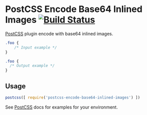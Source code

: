 # PostCSS Encode Base64 Inlined Images [![Build Status][ci-img]][ci]

[PostCSS] plugin encode with base64 inlined images.

[PostCSS]: https://github.com/postcss/postcss
[ci-img]:  https://travis-ci.org/afonsof/postcss-encode-base64-inlined-images.svg
[ci]:      https://travis-ci.org/afonsof/postcss-encode-base64-inlined-images

```css
.foo {
    /* Input example */
}
```

```css
.foo {
  /* Output example */
}
```

## Usage

```js
postcss([ require('postcss-encode-base64-inlined-images') ])
```

See [PostCSS] docs for examples for your environment.
